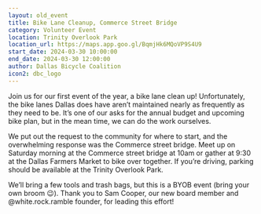 ```yaml
---
layout: old_event
title: Bike Lane Cleanup, Commerce Street Bridge
category: Volunteer Event
location: Trinity Overlook Park
location_url: https://maps.app.goo.gl/BqmjHk6MQoVP9S4U9
start_date: 2024-03-30 10:00:00
end_date: 2024-03-30 12:00:00
author: Dallas Bicycle Coalition
icon2: dbc_logo
---
```

Join us for our first event of the year, a bike lane clean up! Unfortunately, the bike lanes Dallas does have aren’t maintained nearly as frequently as they need to be. It’s one of our asks for the annual budget and upcoming bike plan, but in the mean time, we can do the work ourselves.

We put out the request to the community for where to start, and the overwhelming response was the Commerce street bridge. Meet up on Saturday morning at the Commerce street bridge at 10am or gather at 9:30 at the Dallas Farmers Market to bike over together. If you’re driving, parking should be available at the Trinity Overlook Park.

We’ll bring a few tools and trash bags, but this is a BYOB event (bring your own broom 😉). Thank you to Sam Cooper, our new board member and @white.rock.ramble founder, for leading this effort!